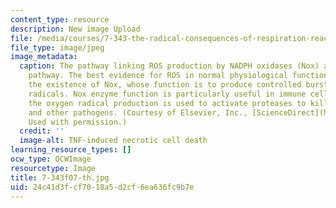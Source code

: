 ```yaml
---
content_type: resource
description: New image Upload
file: /media/courses/7-343-the-radical-consequences-of-respiration-reactive-oxygen-species-in-aging-and-disease-fall-2007/24c41d3fcf7018a5d2cf6ea636fc9b7e_7-343f07-th.jpg
file_type: image/jpeg
image_metadata:
  caption: The pathway linking ROS production by NADPH oxidases (Nox) and TNFalpha
    pathway. The best evidence for ROS in normal physiological functioning comes from
    the existence of Nox, whose function is to produce controlled bursts of oxygen
    radicals. Nox enzyme function is particularly useful in immune cells in which
    the oxygen radical production is used to activate proteases to kill invading bacteria
    and other pathogens. (Courtesy of Elsevier, Inc., [ScienceDirect](http://www.sciencedirect.com/).
    Used with permission.)
  credit: ''
  image-alt: TNF-induced necrotic cell death
learning_resource_types: []
ocw_type: OCWImage
resourcetype: Image
title: 7-343f07-th.jpg
uid: 24c41d3f-cf70-18a5-d2cf-6ea636fc9b7e
---
```

